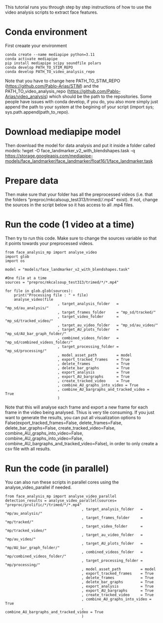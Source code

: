 
This tutorial runs you through step by step instructions of how to use the video analysis scripts to extract face features.

# Conda environment
First creaate your environment
```
conda create --name mediapipe python=3.11
conda activate mediapipe
pip install mediapipe scipy soundfile polars
conda develop PATH_TO_STIM_REPO
conda develop PATH_TO_video_analysis_repo
```

Note that you have to change here PATH_TO_STIM_REPO (https://github.com/Pablo-Arias/STIM) and the PATH_TO_video_analysis_repo (https://github.com/Pablo-Arias/video_analysis) which should be the path to the repositories. Some people have issues with conda develop, if you do, you also more simply just append the path to your system at the begining of your script (import sys; sys.path.append(path_to_repo).

# Download mediapipe model
Then download the model for data analysis and put it inside a folder called models:
!wget -O face_landmarker_v2_with_blendshapes.task -q https://storage.googleapis.com/mediapipe-models/face_landmarker/face_landmarker/float16/1/face_landmarker.task

# Prepare data
Then make sure that your folder has all the preprocessed videos (i.e. that the folders “preproc/mkcalsoup_test313/trimed/*/*.mp4” exist). If not, change the sources in the script below so it has access to all .mp4 files.

# Run the code (1 video at a time)

Then try to run this code. Make sure to change the sources variable so that it points towards your preprocessed videos.

```
from face_analysis_mp import analyse_video
import glob
import os

model = "models/face_landmarker_v2_with_blendshapes.task"

#One file at a time
sources = "preproc/mkcalsoup_test313/trimed/*/*.mp4"

for file in glob.glob(sources):
    print("Processing file : " + file)
    analyse_video(file
                        , target_analysis_folder   = "mp_sd/au_analysis/"
                        , target_frames_folder     = "mp_sd/tracked/"
                        , target_video_folder      = "mp_sd/tracked_video/"
                        , target_au_video_folder   = "mp_sd/au_video/"
                        , target_AU_plots_folder   = "mp_sd/AU_bar_graph_folder/"
                        , combined_videos_folder   = "mp_sd/combined_videos_folder/"
                        , target_processing_folder = "mp_sd/processing/" 
                        , model_asset_path         = model
                        , export_tracked_frames    = True
                        , delete_frames            = True
                        , delete_bar_graphs        = True
                        , export_analysis          = True
                        , export_AU_bargraphs      = True
                        , create_tracked_video     = True
                        , combine_AU_graphs_into_video = True
                        , combine_AU_bargraphs_and_tracked_video = True
                        )
```

Note that this will analyse each frame and export a new frame for each frame in the video being analysed. Thius is very tile consuming. If you just want to generate the results, you can put all visualization options to False(export_tracked_frames=False, delete_frames=False, delete_bar_graphs=False, create_tracked_video=False, combine_AU_graphs_into_video=False, combine_AU_graphs_into_video=False, combine_AU_bargraphs_and_tracked_video=False), in order to only create a csv file with all results. 


# Run the code (in parallel)

You can also run these scripts in parallel cores using the analyse_video_parallel if needed.
```
from face_analysis_mp import analyse_video_parallel
detection_results = analyse_video_parallel(sources= "preproc/prolific/*/trimed/*/*.mp4"
                                   , target_analysis_folder   = "mp/au_analysis/"
                                   , target_frames_folder     = "mp/tracked/"
                                   , target_video_folder      = "mp/tracked_video/"
                                   , target_au_video_folder   = "mp/au_video/"
                                   , target_AU_plots_folder   = "mp/AU_bar_graph_folder/"
                                   , combined_videos_folder   = "mp/combined_videos_folder/"
                                   , target_processing_folder = "mp/processing/" 
                                   , model_asset_path         = model
                                   , export_tracked_frames    = True
                                   , delete_frames            = True
                                   , delete_bar_graphs        = True
                                   , export_analysis          = True
                                   , export_AU_bargraphs      = True
                                   , create_tracked_video     = True
                                   , combine_AU_graphs_into_video = True
                                   , combine_AU_bargraphs_and_tracked_video = True
                                   )

```